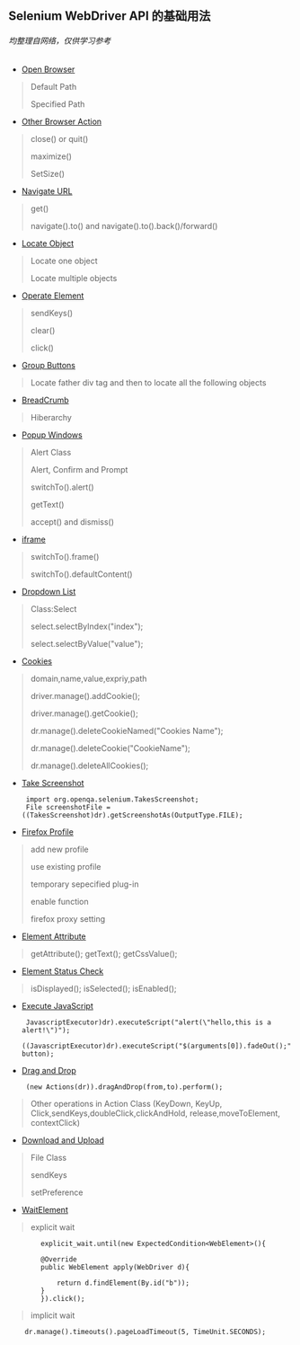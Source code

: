 ## Selenium WebDriver API 的基础用法 
###### 均整理自网络，仅供学习参考


+  [Open Browser](https://github.com/peacehep/SeleniumDemo/blob/Selenium/OpenBrowser.java) 

>Default Path 
>
>Specified Path

+  [Other Browser Action](https://github.com/peacehep/SeleniumDemo/blob/Selenium/OtherBrowserAction.java)
	
>close() or quit()
>
>maximize()
>
>SetSize()

+  [Navigate URL](https://github.com/peacehep/SeleniumDemo/blob/Selenium/NavURL.java)

>get()
>
>navigate().to() and navigate().to().back()/forward()

+  [Locate Object](https://github.com/peacehep/SeleniumDemo/blob/Selenium/LocateObject.java)
	
>Locate one object
>
>Locate multiple objects

+  [Operate Element](https://github.com/peacehep/SeleniumDemo/blob/Selenium/ElementOperate.java)

>sendKeys()
>
>clear()
>
>click()

+  [Group Buttons](https://github.com/peacehep/SeleniumDemo/blob/Selenium/ButtonGroup.java)
	
>Locate father div tag and then to locate all the following objects

+  [BreadCrumb](https://github.com/peacehep/SeleniumDemo/blob/Selenium/BreadCrumb.java)

>Hiberarchy

+  [Popup Windows](https://github.com/peacehep/SeleniumDemo/blob/Selenium/PopupWindow.java)

>Alert Class
> 
>Alert, Confirm and Prompt
> 
>switchTo().alert()
> 
>getText()
> 
>accept() and dismiss()

+  [iframe](https://github.com/peacehep/SeleniumDemo/blob/Selenium/iframe.java)

>switchTo().frame()
>
>switchTo().defaultContent()

+  [Dropdown List](https://github.com/peacehep/SeleniumDemo/blob/Selenium/DropdownList.java)

>Class:Select
>
>select.selectByIndex("index");
>
>select.selectByValue("value");


+  [Cookies](https://github.com/peacehep/SeleniumDemo/blob/Selenium/CookiesTest.java)

> domain,name,value,expriy,path
> 
> driver.manage().addCookie();
> 
> driver.manage().getCookie();
> 
> dr.manage().deleteCookieNamed("Cookies Name");
> 
> dr.manage().deleteCookie("CookieName");
> 
> dr.manage().deleteAllCookies();

+  [Take Screenshot](https://github.com/peacehep/SeleniumDemo/blob/Selenium/TakeScreenshot.java)

		import org.openqa.selenium.TakesScreenshot;
		File screenshotFile = ((TakesScreenshot)dr).getScreenshotAs(OutputType.FILE);

+  [Firefox Profile](https://github.com/peacehep/SeleniumDemo/blob/Selenium/FFProfile.java)

>add new profile
>
>use existing profile
>
>temporary sepecified plug-in
>
>enable function
>
>firefox proxy setting

+  [Element Attribute](https://github.com/peacehep/SeleniumDemo/blob/Selenium/ElementAttribute.java)

>getAttribute();
>getText();
>getCssValue();

+  [Element Status Check](https://github.com/peacehep/SeleniumDemo/blob/Selenium/ElementStatusCheck.java)

>isDisplayed();
>isSelected();
>isEnabled();


+  [Execute JavaScript](https://github.com/peacehep/SeleniumDemo/blob/Selenium/ExecuteJS.java)

		JavascriptExecutor)dr).executeScript("alert(\"hello,this is a alert!\")");
		((JavascriptExecutor)dr).executeScript("$(arguments[0]).fadeOut();", button);

+  [Drag and Drop](https://github.com/peacehep/SeleniumDemo/blob/Selenium/DragDrop.java)

		(new Actions(dr)).dragAndDrop(from,to).perform();
>Other operations in Action Class (KeyDown, KeyUp, Click,sendKeys,doubleClick,clickAndHold, release,moveToElement, contextClick)

+  [Download and Upload](https://github.com/peacehep/SeleniumDemo/blob/Selenium/DownloadUpload.java)

>File Class
>
>sendKeys
>
>setPreference

+  [WaitElement](https://github.com/peacehep/SeleniumDemo/blob/Selenium/WaitElement.java)

>explicit wait

			explicit_wait.until(new ExpectedCondition<WebElement>(){
			
			@Override
			public WebElement apply(WebDriver d){
				
				return d.findElement(By.id("b"));
			}
			}).click();


>implicit wait

		dr.manage().timeouts().pageLoadTimeout(5, TimeUnit.SECONDS);

